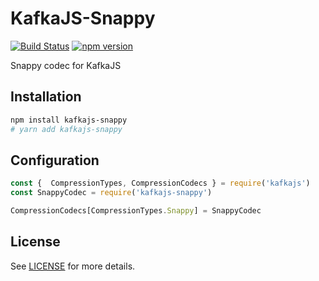# KafkaJS-Snappy

[![Build Status](https://travis-ci.org/tulios/kafkajs-snappy.svg?branch=master)](https://travis-ci.org/tulios/kafkajs-snappy)
[![npm version](https://badge.fury.io/js/kafkajs-snappy.svg)](https://badge.fury.io/js/kafkajs-snappy)

Snappy codec for KafkaJS

## Installation

```sh
npm install kafkajs-snappy
# yarn add kafkajs-snappy
```

## Configuration

```javascript
const {  CompressionTypes, CompressionCodecs } = require('kafkajs')
const SnappyCodec = require('kafkajs-snappy')

CompressionCodecs[CompressionTypes.Snappy] = SnappyCodec
```

## License

See [LICENSE](https://github.com/tulios/kafkajs/blob/master/LICENSE) for more details.
